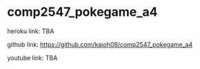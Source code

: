 # comp2547_pokegame_a4

heroku link: TBA

github link: https://github.com/kaioh08/comp2547_pokegame_a4

youtube link: TBA
